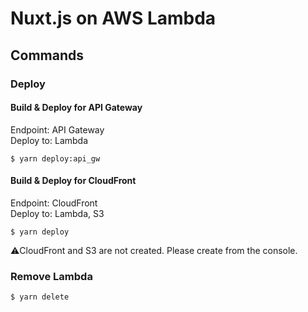 # Nuxt.js on AWS Lambda

## Commands

### Deploy

#### Build & Deploy for API Gateway

Endpoint: API Gateway  
Deploy to: Lambda

```
$ yarn deploy:api_gw
```

#### Build & Deploy for CloudFront

Endpoint: CloudFront  
Deploy to: Lambda, S3

```
$ yarn deploy
```

⚠️CloudFront and S3 are not created. Please create from the console.

### Remove Lambda 

```
$ yarn delete
```
